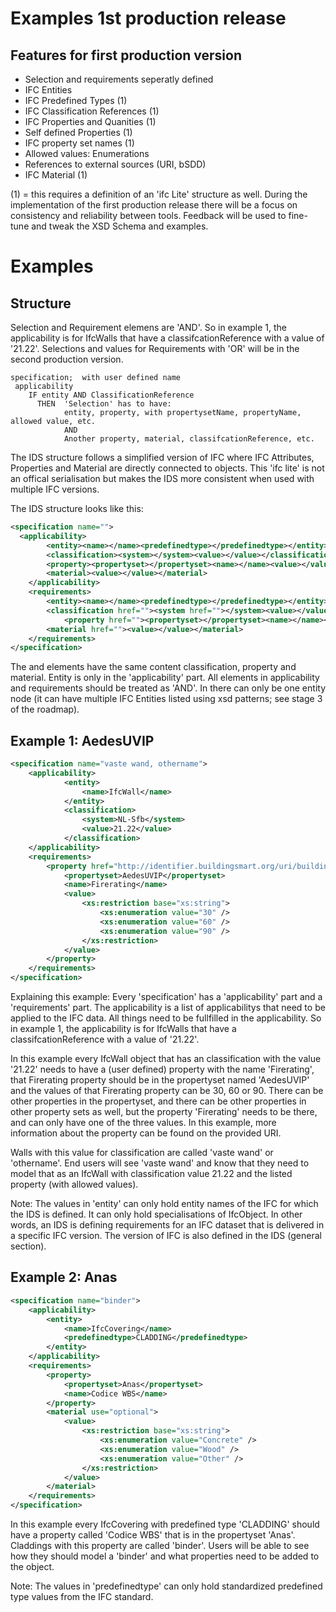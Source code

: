 
# Examples 1st production release


## Features for first production version
 
 * Selection and requirements seperatly defined
 * IFC Entities
 * IFC Predefined Types (1)
 * IFC Classification References (1)
 * IFC Properties and Quanities (1)
 * Self defined Properties (1)
 * IFC property set names (1)
 * Allowed values: Enumerations
 * References to external sources (URI, bSDD)
 * IFC Material (1)
 
(1) = this requires a definition of an 'ifc Lite' structure as well. 
During the implementation of the first production release there will be a focus on consistency and reliability between tools. 
Feedback will be used to fine-tune and tweak the XSD Schema and examples. 
 
# Examples
 
## Structure
 
Selection and Requirement elemens are 'AND'. 
So in example 1, the applicability is for IfcWalls that have a classifcationReference with a value of '21.22'. 
Selections and values for Requirements with 'OR' will be in the second production version. 

```
specification;  with user defined name
 applicability
    IF entity AND ClassificationReference
      THEN  'Selection' has to have:
			entity, property, with propertysetName, propertyName, allowed value, etc.
			AND
			Another property, material, classifcationReference, etc.
```

The IDS structure follows a simplified version of IFC where IFC Attributes, Properties and Material are directly connected to objects.
This 'ifc lite' is not an offical serialisation but makes the IDS more consistent when used with multiple IFC versions. 
 
The IDS structure looks like this: 
```xml
<specification name="">
  <applicability>
		<entity><name></name><predefinedtype></predefinedtype></entity>
		<classification><system></system><value></value></classification>
	  	<property><propertyset></propertyset><name></name><value></value></property>
		<material><value></value></material>
    </applicability>
    <requirements>
		<entity><name></name><predefinedtype></predefinedtype></entity>
		<classification href=""><system href=""></system><value></value></classification>
	    	<property href=""><propertyset></propertyset><name></name><value></value></property>
		<material href=""><value></value></material>
    </requirements>
</specification>
```

The <applicability> and <requirements> elements have the same content classification, property and material. Entity is only in the 'applicability' part.
All elements in applicability and requirements should be treated as 'AND'. 
In <requirements> there can only be one entity node (it can have multiple IFC Entities listed using xsd patterns; see stage 3 of the roadmap).


## Example 1: AedesUVIP

```xml
<specification name="vaste wand, othername">
	<applicability>
			<entity>
				<name>IfcWall</name>
			</entity>
			<classification>
				<system>NL-Sfb</system>
				<value>21.22</value>
			</classification>
	</applicability>
	<requirements>
		<property href="http://identifier.buildingsmart.org/uri/buildingsmart/ifc-4.3/prop/FireRating">
			<propertyset>AedesUVIP</propertyset>
			<name>Firerating</name>
			<value>
				<xs:restriction base="xs:string">
					<xs:enumeration value="30" />
					<xs:enumeration value="60" />
					<xs:enumeration value="90" />
				</xs:restriction>
			</value>
		</property>
	</requirements>
</specification>
```

Explaining this example:
Every 'specification' has a 'applicability' part and a 'requirements' part. 
The applicability is a list of applicabilitys that need to be applied to the IFC data. 
All things need to be fullfilled in the applicability. So in example 1, the applicability is for IfcWalls that have a classifcationReference with a value of '21.22'. 
 
In this example every IfcWall object that has an classification with the value '21.22' needs to have a (user defined) property with the name 'Firerating', that Firerating property should be in the propertyset named 'AedesUVIP' and the values of that Firerating property can be 30, 60 or 90.
There can be other properties in the propertyset, and there can be other properties in other property sets as well, but the property 'Firerating' needs to be there, and can only have one of the three values. 
In this example, more information about the property can be found on the provided URI. 

Walls with this value for classification are called 'vaste wand' or 'othername'. End users will see 'vaste wand' and know that they need to model that as an IfcWall with classification value 21.22 and the listed property (with allowed values).

Note: The values in 'entity' can only hold entity names of the IFC for which the IDS is defined. It can only hold specialisations of IfcObject.
In other words, an IDS is defining requirements for an IFC dataset that is delivered in a specific IFC version. The version of IFC is also defined in the IDS (general section).

## Example 2: Anas

```xml
<specification name="binder">
	<applicability>
		<entity>
			<name>IfcCovering</name>
			<predefinedtype>CLADDING</predefinedtype>
		</entity>
	</applicability>
	<requirements>
		<property>
			<propertyset>Anas</propertyset>
			<name>Codice WBS</name>
		</property>
		<material use="optional">
			<value>
				<xs:restriction base="xs:string">
					<xs:enumeration value="Concrete" />
					<xs:enumeration value="Wood" />
					<xs:enumeration value="Other" />
				</xs:restriction>
			</value>
		</material>
	</requirements>
</specification>
```

In this example every IfcCovering with predefined type 'CLADDING' should have a property called 'Codice WBS' that is in the propertyset 'Anas'.
Claddings with this property are called 'binder'. Users will be able to see how they should model a 'binder' and what properties need to be added to the object. 

Note: The values in 'predefinedtype' can only hold standardized predefined type values from the IFC standard.


